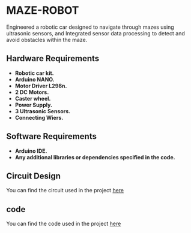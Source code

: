 # MAZE-ROBOT

Engineered a robotic car designed to navigate through mazes using ultrasonic sensors, and Integrated sensor data processing to detect and avoid obstacles within the maze.

## Hardware Requirements

-  **Robotic car kit.**
-  **Arduino NANO.**
-  **Motor Driver L298n.**
-  **2 DC Motors.**
-  **Caster wheel.**
-  **Power Supply.**
-  **3 Ultrasonic Sensors.**
-  **Connecting Wiers.**

## Software Requirements

-  **Arduino IDE.**
-  **Any additional libraries or dependencies specified in the code.**

## Circuit Design

You can find the circuit used in the project [here](https://github.com/ayshashaban/MAZE-Robot/blob/main/circuit.png)

## code

You can find the code used in the project [here](https://github.com/ayshashaban/MAZE-Robot/blob/main/code.pm)
